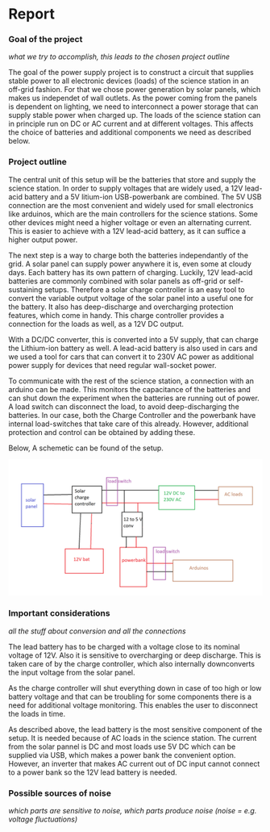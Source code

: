 # Report

### Goal of the project

*what we try to accomplish, this leads to the chosen project outline*

The goal of the power supply project is to construct a circuit that supplies stable power to all electronic devices (loads) of the science station in an off-grid fashion.
For that we chose power generation by solar panels, which makes us independet of wall outlets.
As the power coming from the panels is dependent on lighting, we need to interconnect a power storage that can supply stable power when charged up.
The loads of the science station can in principle run on DC or AC current and at different voltages. This affects the choice of batteries and additional components we need as described below.


### Project outline

The central unit of this setup will be the batteries that store and supply the science station.
In order to supply voltages that are widely used, a 12V lead-acid battery and a 5V litium-ion USB-powerbank are combined.
The 5V USB connection are the most convenient and widely used for small electronics like arduinos, which are the main controllers for the science stations.
Some other devices might need a higher voltage or even an alternating current.
This is easier to achieve with a 12V lead-acid battery, as it can suffice a higher output power.

The next step is a way to charge both the batteries independantly of the grid.
A solar panel can supply power anywhere it is, even some at cloudy days.
Each battery has its own pattern of charging.
Luckily, 12V lead-acid batteries are commonly combined with solar panels as off-grid or self-sustaining setups.
Therefore a solar charge controller is an easy tool to convert the variable output voltage of the solar panel into a useful one for the battery.
It also has deep-discharge and overcharging protection features, which come in handy. 
This charge controller provides a connection for the loads as well, as a 12V DC output.

With a DC/DC converter, this is converted into a 5V supply, that can charge the Lithium-ion battery as well.
A lead-acid battery is also used in cars and we used a tool for cars that can convert it to 230V AC power as additional power supply for devices that need regular wall-socket power.

To communicate with the rest of the science station, a connection with an arduino can be made.
This monitors the capacitance of the batteries and can shut down the experiment when the batteries are running out of power.
A load switch can disconnect the load, to avoid deep-discharging the batteries.
In our case, both the Charge Controller and the powerbank have internal load-switches that take care of this already.
However, additional protection and control can be obtained by adding these.

Below, A schemetic can be found of the setup.



![Circuit of project](./images/circuit.png)


### Important considerations

*all the stuff about conversion and all the connections*

The lead battery has to be charged with a voltage close to its nominal voltage of 12V. 
Also it is sensitive to overcharging or deep discharge. 
This is taken care of by the charge controller, which also internally downconverts the input voltage from the solar panel.

As the charge controller will shut everything down in case of too high or low battery voltage and that can be troubling for some components there is a need for additional voltage monitoring.
This enables the user to disconnect the loads in time.

As described above, the lead battery is the most sensitive component of the setup.
It is needed because of AC loads in the science station.
The current from the solar pannel is DC and most loads use 5V DC which can be supplied via USB, which makes a power bank the convenient option.
However, an inverter that makes AC current out of DC input cannot connect to a power bank so the 12V lead battery is needed.

### Possible sources of noise

*which parts are sensitive to noise, which parts produce noise (noise = e.g. voltage fluctuations)*